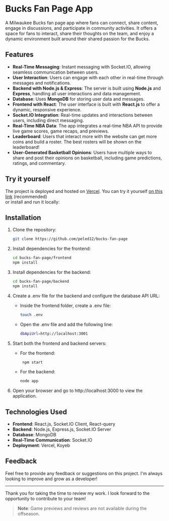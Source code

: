# Bucks Fan Page App


A Milwaukee Bucks fan page app where fans can connect, share content, engage in discussions, and participate in community activities. It offers a space for fans to interact, share their thoughts on the team, and enjoy a dynamic environment built around their shared passion for the Bucks.

## Features
- **Real-Time Messaging**: Instant messaging with Socket.IO, allowing seamless communication between users.
- **User Interaction**: Users can engage with each other in real-time through messages and notifications.
- **Backend with Node.js & Express**: The server is built using **Node.js** and **Express**, handling all user interactions and data management.
- **Database**: Uses **MongoDB** for storing user data and messages.
- **Frontend with React**: The user interface is built with **React.js** to offer a dynamic, responsive experience.
- **Socket.IO Integration**: Real-time updates and interactions between users, including direct messaging.
- **Real-Time NBA Data**: The app integrates a real-time NBA API to provide live game scores, game recaps, and previews.
- **Leaderboard**: Users that interact more with the website can get more coins and build a roster. The best rosters will be shown on the leaderboard!
- **User-Generated Basketball Opinions**: Users have multiple ways to share and post their opinions on basketball, including game predictions, ratings, and commentary.

## Try it yourself
The project is deployed and hosted on [Vercel](https://vercel.com/). You can try it yourself [on this link](your-demo-link-here) (recommended)  
or install and run it locally:
## Installation

1. Clone the repository:

   ```bash
   git clone https://github.com/peled12/bucks-fan-page
2. Install dependencies for the frontend:
   ```bash
   cd bucks-fan-page/frontend
   npm install
3. Install dependencies for the backend:
   ```bash
   cd bucks-fan-page/backend
   npm install
4. Create a .env file for the backend and configure the database API URL:
   - Inside the frontend folder, create a .env file:  
      ```bash
      touch .env
   - Open the .env file and add the following line:  
     ```bash
     dbApiUrl=http://localhost:3001
5. Start both the frontend and backend servers:  
   - For the frontend:
     ```bash
      npm start
   - For the backend:
        ```bash
        node app
6. Open your browser and go to http://localhost:3000 to view the application.

## Technologies Used
- **Frontend**: React.js, Socket.IO Client, React-query
- **Backend**: Node.js, Express.js, Socket.IO Server
- **Database**: MongoDB
- **Real-Time Communication**: Socket.IO
- **Deployment**: Vercel, Koyeb

## Feedback
Feel free to provide any feedback or suggestions on this project. I'm always looking to improve and grow as a developer!

***
Thank you for taking the time to review my work. I look forward to the opportunity to contribute to your team!

> **Note**: Game previews and reviews are not available during the offseason.



  

